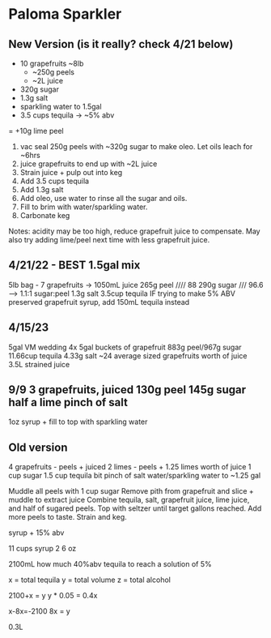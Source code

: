 # Paloma Sparkler
## New Version (is it really? check 4/21 below)
- 10 grapefruits ~8lb
  - ~250g peels
  - ~2L juice
- 320g sugar
- 1.3g salt
- sparkling water to 1.5gal
- 3.5 cups tequila -> ~5% abv

= +10g lime peel

1. vac seal 250g peels with ~320g sugar to make oleo. Let oils leach for ~6hrs
2. juice grapefruits to end up with ~2L juice
3. Strain juice + pulp out into keg
4. Add 3.5 cups tequila
5. Add 1.3g salt
6. Add oleo, use water to rinse all the sugar and oils.
7. Fill to brim with water/sparkling water.
8. Carbonate keg

Notes: acidity may be too high, reduce grapefruit juice to compensate. May also try adding lime/peel next time with less grapefruit juice.

4/21/22 - BEST 1.5gal mix
-----
5lb bag - 7 grapefruits -> 1050mL juice
265g peel //// 88
290g sugar /// 96.6 --> 1.1:1 sugar:peel
1.3g salt
3.5cup tequila
IF trying to make 5% ABV preserved grapefruit syrup, add 150mL tequila instead

4/15/23
-------------
5gal VM wedding
4x 5gal buckets of grapefruit
883g peel/967g sugar
11.66cup tequila
4.33g salt
~24 average sized grapefruits worth of juice
3.5L strained juice



9/9
3 grapefruits, juiced
130g peel
145g sugar
half a lime
pinch of salt
--
1oz syrup + fill to top with sparkling water



## Old version
4 grapefruits - peels + juiced
2 limes - peels + 1.25 limes worth of juice
1 cup sugar
1.5 cup tequila
bit pinch of salt
water/sparkling water to ~1.25 gal

Muddle all peels with 1 cup sugar
Remove pith from grapefruit and slice + muddle to extract juice
Combine tequila, salt, grapefruit juice, lime juice, and half of sugared peels.
Top with seltzer until target gallons reached. Add more peels to taste.
Strain and keg.





syrup + 15% abv

11 cups syrup
2 6 oz




2100mL
how much 40%abv tequila to reach a solution of 5%


x = total tequila
y = total volume
z = total alcohol

2100+x = y
y * 0.05 = 0.4x


x-8x=-2100
8x = y


0.3L



